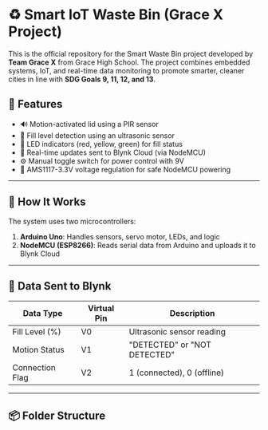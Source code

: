 # ♻️ Smart IoT Waste Bin (Grace X Project)

This is the official repository for the Smart Waste Bin project developed by **Team Grace X** from Grace High School. The project combines embedded systems, IoT, and real-time data monitoring to promote smarter, cleaner cities in line with **SDG Goals 9, 11, 12, and 13**.

## 🌟 Features

- 🔊 Motion-activated lid using a PIR sensor
- 📏 Fill level detection using an ultrasonic sensor
- 🚦 LED indicators (red, yellow, green) for fill status
- 📲 Real-time updates sent to Blynk Cloud (via NodeMCU)
- ⚙️ Manual toggle switch for power control with 9V
- 🪫 AMS1117-3.3V voltage regulation for safe NodeMCU powering

---

## 🧠 How It Works

The system uses two microcontrollers:

1. **Arduino Uno**: Handles sensors, servo motor, LEDs, and logic
2. **NodeMCU (ESP8266)**: Reads serial data from Arduino and uploads it to Blynk Cloud

---

## 📡 Data Sent to Blynk

| Data Type        | Virtual Pin | Description                      |
|------------------|-------------|----------------------------------|
| Fill Level (%)   | V0          | Ultrasonic sensor reading        |
| Motion Status    | V1          | "DETECTED" or "NOT DETECTED"     |
| Connection Flag  | V2          | 1 (connected), 0 (offline)       |

---

## 📦 Folder Structure

